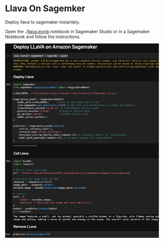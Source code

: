 # Llava On Sagemker

Deploy llava to sagemaker instantely.

Open the ./[llava.ipynb](llava.ipynb) notebook in Sagemaker Studio or in a Sagemaker Notebook and follow the instructions.

![screenshot](screenshot.png)
